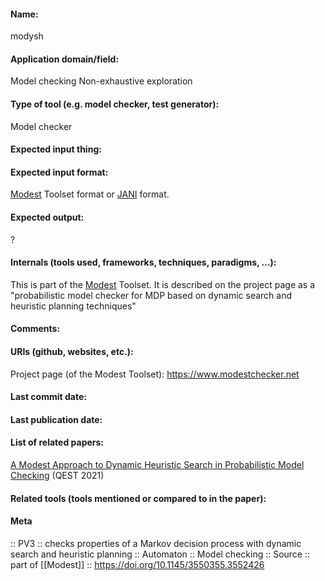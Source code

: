#### Name:
modysh

#### Application domain/field:
Model checking
Non-exhaustive exploration

#### Type of tool (e.g. model checker, test generator):
Model checker

#### Expected input thing:

#### Expected input format:
[Modest](../Frameworks/Modest.md) Toolset format or [JANI](../../Formats/JANI.md) format.

#### Expected output:
?

#### Internals (tools used, frameworks, techniques, paradigms, ...):
This is part of the [Modest](../Frameworks/Modest.md) Toolset. It is described on the project page as a "probabilistic model checker for MDP based on dynamic search and heuristic planning techniques"

#### Comments:

#### URIs (github, websites, etc.):
Project page (of the Modest Toolset): https://www.modestchecker.net

#### Last commit date:

#### Last publication date:

#### List of related papers:
[A Modest Approach to Dynamic Heuristic Search in Probabilistic Model Checking](https://doi.org/10.1007/978-3-030-85172-9_2) (QEST 2021)

#### Related tools (tools mentioned or compared to in the paper):

#### Meta
:: PV3 :: checks properties of a Markov decision process with dynamic search and heuristic planning
:: Automaton
:: Model checking
:: Source :: part of [[Modest]] :: https://doi.org/10.1145/3550355.3552426
